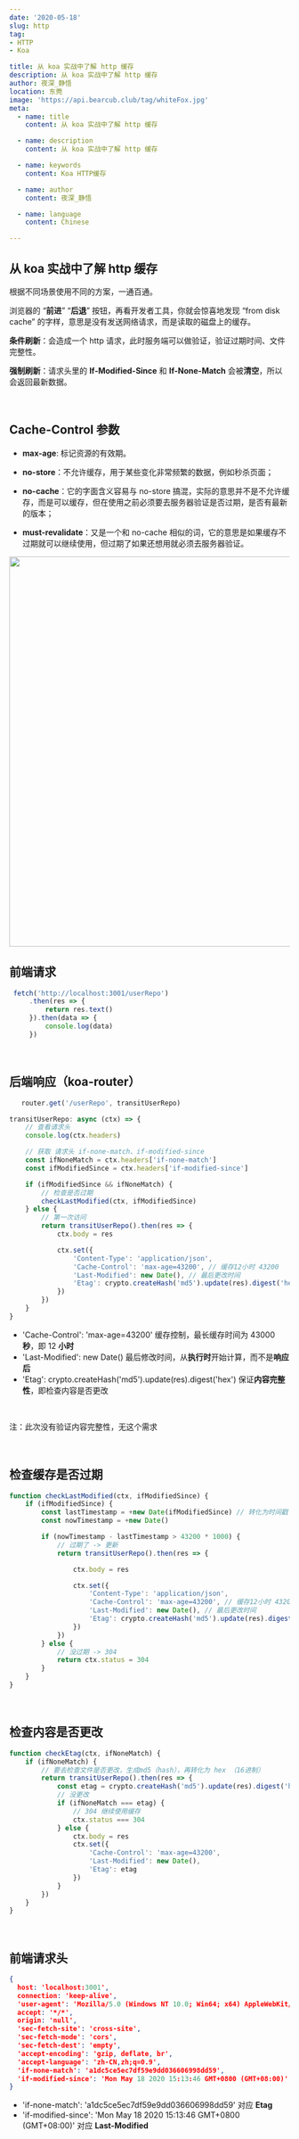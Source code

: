 ```yaml
---
date: '2020-05-18'
slug: http
tag:
- HTTP 
- Koa

title: 从 koa 实战中了解 http 缓存
description: 从 koa 实战中了解 http 缓存
author: 夜深_静悟
location: 东莞
image: 'https://api.bearcub.club/tag/whiteFox.jpg'
meta:
  - name: title
    content: 从 koa 实战中了解 http 缓存

  - name: description
    content: 从 koa 实战中了解 http 缓存

  - name: keywords
    content: Koa HTTP缓存

  - name: author
    content: 夜深_静悟

  - name: language
    content: Chinese

---
```


## 从 koa 实战中了解 http 缓存

根据不同场景使用不同的方案，一通百通。

浏览器的 “**前进**” “**后退**” 按钮，再看开发者工具，你就会惊喜地发现 “from disk cache” 的字样，意思是没有发送网络请求，而是读取的磁盘上的缓存。

**条件刷新**：会造成一个 http 请求，此时服务端可以做验证，验证过期时间、文件完整性。

**强制刷新**：请求头里的 **If-Modified-Since** 和 **If-None-Match** 会被**清空**，所以会返回最新数据。


<br>


## Cache-Control 参数

* **max-age**:  标记资源的有效期。

* **no-store**：不允许缓存，用于某些变化非常频繁的数据，例如秒杀页面；
* **no-cache**：它的字面含义容易与 no-store  搞混，实际的意思并不是不允许缓存，而是可以缓存，但在使用之前必须要去服务器验证是否过期，是否有最新的版本；
* **must-revalidate**：又是一个和 no-cache 相似的词，它的意思是如果缓存不过期就可以继续使用，但过期了如果还想用就必须去服务器验证。

<img width="600" height="700" src="C:\Users\smile 8\Desktop\http-10.png">


<br>


## 前端请求

``` js
 fetch('http://localhost:3001/userRepo')
     .then(res => {
         return res.text()
     }).then(data => {
         console.log(data)
     })
```


<br>


## 后端响应（koa-router）

``` js
   router.get('/userRepo', transitUserRepo)
```

``` js
transitUserRepo: async (ctx) => {
    // 查看请求头
    console.log(ctx.headers)

    // 获取 请求头 if-none-match、if-modified-since
    const ifNoneMatch = ctx.headers['if-none-match']
    const ifModifiedSince = ctx.headers['if-modified-since']

    if (ifModifiedSince && ifNoneMatch) {
        // 检查是否过期
        checkLastModified(ctx, ifModifiedSince)
    } else {
        // 第一次访问
        return transitUserRepo().then(res => {
            ctx.body = res

            ctx.set({
                'Content-Type': 'application/json',
                'Cache-Control': 'max-age=43200', // 缓存12小时 43200
                'Last-Modified': new Date(), // 最后更改时间
                'Etag': crypto.createHash('md5').update(res).digest('hex')
            })
        })
    }
}
```

* 'Cache-Control': 'max-age=43200'   缓存控制，最长缓存时间为 43000 **秒**，即 12 **小时**
* 'Last-Modified': new Date()   最后修改时间，从**执行时**开始计算，而不是**响应后**
* 'Etag': crypto.createHash('md5').update(res).digest('hex')   保证**内容完整性**，即检查内容是否更改

<br>


注：此次没有验证内容完整性，无这个需求


<br>


## 检查缓存是否过期

``` js
function checkLastModified(ctx, ifModifiedSince) {
    if (ifModifiedSince) {
        const lastTimestamp = +new Date(ifModifiedSince) // 转化为时间戳 单位为 毫秒
        const nowTimestamp = +new Date()

        if (nowTimestamp - lastTimestamp > 43200 * 1000) {
            // 过期了 -> 更新
            return transitUserRepo().then(res => {

                ctx.body = res

                ctx.set({
                    'Content-Type': 'application/json',
                    'Cache-Control': 'max-age=43200', // 缓存12小时 43200
                    'Last-Modified': new Date(), // 最后更改时间
                    'Etag': crypto.createHash('md5').update(res).digest('hex') // 保证内容完整性，即检查内容是否更改
                })
            })
        } else {
            // 没过期 -> 304
            return ctx.status = 304
        }
    }
}
```


<br>


## 检查内容是否更改

``` js
function checkEtag(ctx, ifNoneMatch) {
    if (ifNoneMatch) {
        // 要去检查文件是否更改，生成md5（hash），再转化为 hex （16进制）
        return transitUserRepo().then(res => {
            const etag = crypto.createHash('md5').update(res).digest('hex')
            // 没更改
            if (ifNoneMatch === etag) {
                // 304 继续使用缓存
                ctx.status === 304
            } else {
                ctx.body = res
                ctx.set({
                    'Cache-Control': 'max-age=43200',
                    'Last-Modified': new Date(),
                    'Etag': etag
                })
            }
        })
    }
}
```


<br>


## 前端请求头

``` json
{
  host: 'localhost:3001',
  connection: 'keep-alive',
  'user-agent': 'Mozilla/5.0 (Windows NT 10.0; Win64; x64) AppleWebKit/537.36 (KHTML, like Gecko) Chrome/83.0.4103.7 Safari/537.36',
  accept: '*/*',
  origin: 'null',
  'sec-fetch-site': 'cross-site',
  'sec-fetch-mode': 'cors',
  'sec-fetch-dest': 'empty',
  'accept-encoding': 'gzip, deflate, br',
  'accept-language': 'zh-CN,zh;q=0.9',
  'if-none-match': 'a1dc5ce5ec7df59e9dd036606998dd59',
  'if-modified-since': 'Mon May 18 2020 15:13:46 GMT+0800 (GMT+08:00)'
}
```

* 'if-none-match': 'a1dc5ce5ec7df59e9dd036606998dd59' 对应 **Etag**
*  'if-modified-since': 'Mon May 18 2020 15:13:46 GMT+0800 (GMT+08:00)'  对应 **Last-Modified**
